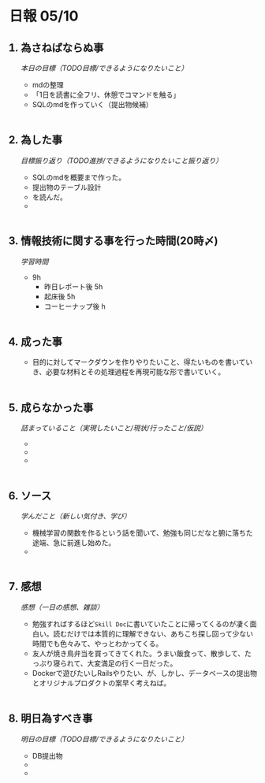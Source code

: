 # 日報 05/10


<ol>

## <li>為さねばならぬ事</li>

*本日の目標（TODO目標/できるようになりたいこと）*

  - mdの整理
  - 「1日を読書に全フリ、休憩でコマンドを触る」
  - SQLのmdを作っていく（提出物候補）

<br>

## <li>為した事</li>

*目標振り返り（TODO進捗/できるようになりたいこと振り返り）*

  - SQLのmdを概要まで作った。
  - 提出物のテーブル設計
  - を読んだ。
  - 

<br>


## <li>情報技術に関する事を行った時間(20時〆)</li>

*学習時間*

  - 9h
    - 昨日レポート後 5h
    - 起床後 5h
    - コーヒーナップ後 h

<br>


## <li>成った事</li>

  - 目的に対してマークダウンを作りやりたいこと、得たいものを書いていき、必要な材料とその処理過程を再現可能な形で書いていく。

<br>


## <li>成らなかった事</li>

*詰まっていること（実現したいこと/現状/行ったこと/仮説）*

  - 
  - 
  - 

<br>


## <li>ソース</li>

*学んだこと（新しい気付き、学び）*

  - 機械学習の関数を作るという話を聞いて、勉強も同じだなと腑に落ちた途端、急に前進し始めた。
  - 

<br>


## <li>感想</li>

*感想（一日の感想、雑談）*

  - 勉強すればするほど`Skill Doc`に書いていたことに帰ってくるのが凄く面白い。読むだけでは本質的に理解できない、あちこち探し回って少ない時間でも色々みて、やっとわかってくる。
  - 友人が焼き鳥弁当を買ってきてくれた。うまい飯食って、散歩して、たっぷり寝られて、大変満足の行く一日だった。
  - Dockerで遊びたいしRailsやりたい、が、しかし、データベースの提出物とオリジナルプロダクトの案早く考えねば。

<br>


## <li>明日為すべき事</li>

*明日の目標（TODO目標/できるようになりたいこと）*

  - DB提出物
  - 
  - 

<!-- end -->

<br>

</ol>


